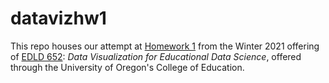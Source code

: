 # datavizhw1 
This repo houses our attempt at [Homework 1](https://dataviz-2021.netlify.app/homework-1/) from the Winter 2021 offering of [EDLD 652](https://dataviz-2021.netlify.app): *Data Visualization for Educational Data Science*, offered through the University of Oregon's College of Education.